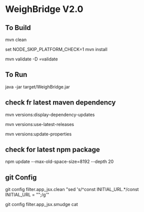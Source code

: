 WeighBridge V2.0
================

## To Build 
mvn clean

set NODE_SKIP_PLATFORM_CHECK=1
mvn install 

mvn validate -D =validate

## To Run
java -jar target/WeighBridge.jar

## check fr latest maven dependency 
mvn versions:display-dependency-updates
 
mvn versions:use-latest-releases

mvn versions:update-properties

## check for latest npm package 

npm update --max-old-space-size=8192 --depth 20

## git Config
git config filter.app_jsx.clean "sed 's/^const INITIAL_URL.*/const INITIAL_URL = "";/g'"

git config filter.app_jsx.smudge cat
